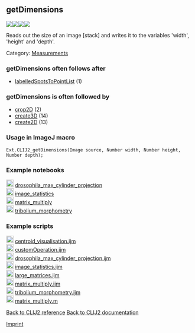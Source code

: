 ## getDimensions
<img src="images/mini_empty_logo.png"/><img src="images/mini_clij2_logo.png"/><img src="images/mini_clijx_logo.png"/><img src="images/mini_empty_logo.png"/>

Reads out the size of an image [stack] and writes it to the variables 'width', 'height' and 'depth'.

Category: [Measurements](https://clij.github.io/clij2-docs/reference__measurement)

### getDimensions often follows after
* <a href="reference_labelledSpotsToPointList">labelledSpotsToPointList</a> (1)


### getDimensions is often followed by
* <a href="reference_crop2D">crop2D</a> (2)
* <a href="reference_create3D">create3D</a> (14)
* <a href="reference_create2D">create2D</a> (13)


### Usage in ImageJ macro
```
Ext.CLIJ2_getDimensions(Image source, Number width, Number height, Number depth);
```




### Example notebooks
<a href="https://clij.github.io/clij2-docs/md/drosophila_max_cylinder_projection"><img src="images/language_macro.png" height="20"/></a> [drosophila_max_cylinder_projection](https://clij.github.io/clij2-docs/md/drosophila_max_cylinder_projection)  
<a href="https://clij.github.io/clij2-docs/md/image_statistics"><img src="images/language_macro.png" height="20"/></a> [image_statistics](https://clij.github.io/clij2-docs/md/image_statistics)  
<a href="https://clij.github.io/clij2-docs/md/matrix_multiply"><img src="images/language_macro.png" height="20"/></a> [matrix_multiply](https://clij.github.io/clij2-docs/md/matrix_multiply)  
<a href="https://clij.github.io/clij2-docs/md/tribolium_morphometry"><img src="images/language_macro.png" height="20"/></a> [tribolium_morphometry](https://clij.github.io/clij2-docs/md/tribolium_morphometry)  




### Example scripts
<a href="https://github.com/clij/clij2-docs/blob/master/src/main/macro/centroid_visualisation.ijm"><img src="images/language_macro.png" height="20"/></a> [centroid_visualisation.ijm](https://github.com/clij/clij2-docs/blob/master/src/main/macro/centroid_visualisation.ijm)  
<a href="https://github.com/clij/clij2-docs/blob/master/src/main/macro/customOperation.ijm"><img src="images/language_macro.png" height="20"/></a> [customOperation.ijm](https://github.com/clij/clij2-docs/blob/master/src/main/macro/customOperation.ijm)  
<a href="https://github.com/clij/clij2-docs/blob/master/src/main/macro/drosophila_max_cylinder_projection.ijm"><img src="images/language_macro.png" height="20"/></a> [drosophila_max_cylinder_projection.ijm](https://github.com/clij/clij2-docs/blob/master/src/main/macro/drosophila_max_cylinder_projection.ijm)  
<a href="https://github.com/clij/clij2-docs/blob/master/src/main/macro/image_statistics.ijm"><img src="images/language_macro.png" height="20"/></a> [image_statistics.ijm](https://github.com/clij/clij2-docs/blob/master/src/main/macro/image_statistics.ijm)  
<a href="https://github.com/clij/clij2-docs/blob/master/src/main/macro/large_matrices.ijm"><img src="images/language_macro.png" height="20"/></a> [large_matrices.ijm](https://github.com/clij/clij2-docs/blob/master/src/main/macro/large_matrices.ijm)  
<a href="https://github.com/clij/clij2-docs/blob/master/src/main/macro/matrix_multiply.ijm"><img src="images/language_macro.png" height="20"/></a> [matrix_multiply.ijm](https://github.com/clij/clij2-docs/blob/master/src/main/macro/matrix_multiply.ijm)  
<a href="https://github.com/clij/clij2-docs/blob/master/src/main/macro/tribolium_morphometry.ijm"><img src="images/language_macro.png" height="20"/></a> [tribolium_morphometry.ijm](https://github.com/clij/clij2-docs/blob/master/src/main/macro/tribolium_morphometry.ijm)  
<a href="https://github.com/clij/clatlab/blob/master/src/main/matlab/matrix_multiply.m"><img src="images/language_matlab.png" height="20"/></a> [matrix_multiply.m](https://github.com/clij/clatlab/blob/master/src/main/matlab/matrix_multiply.m)  


[Back to CLIJ2 reference](https://clij.github.io/clij2-docs/reference)
[Back to CLIJ2 documentation](https://clij.github.io/clij2-docs)

[Imprint](https://clij.github.io/imprint)
